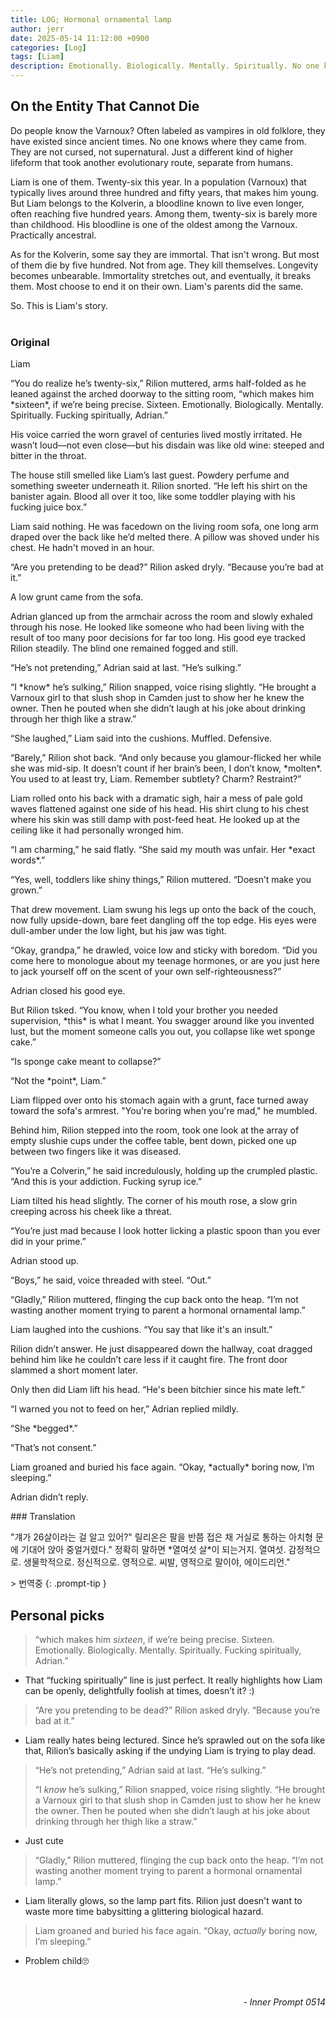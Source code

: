 ```yaml
---
title: LOG; Hormonal ornamental lamp
author: jerr
date: 2025-05-14 11:12:00 +0900
categories: [Log]
tags: [Liam]
description: Emotionally. Biologically. Mentally. Spiritually. No one knows where they came from. Just a different kind of higher lifeform that took another evolutionary route, separate from humans.
---
```

<script src="{{ '/assets/js/dialogue.js' | relative_url }}"></script>
<script src="{{ '/assets/js/postcss.js' | relative_url }}"></script>


## On the Entity That Cannot Die
Do people know the Varnoux? Often labeled as vampires in old folklore, they have existed since ancient times. No one knows where they came from. They are not cursed, not supernatural. Just a different kind of higher lifeform that took another evolutionary route, separate from humans.

Liam is one of them. Twenty-six this year. In a population (Varnoux) that typically lives around three hundred and fifty years, that makes him young. But Liam belongs to the Kolverin, a bloodline known to live even longer, often reaching five hundred years. Among them, twenty-six is barely more than childhood. His bloodline is one of the oldest among the Varnoux. Practically ancestral.

As for the Kolverin, some say they are immortal. That isn't wrong. But most of them die by five hundred. Not from age. They kill themselves. Longevity becomes unbearable. Immortality stretches out, and eventually, it breaks them. Most choose to end it on their own. Liam's parents did the same.

So. This is Liam's story.
<br><br>

### Original
<div class="character-card">
  <div class="character-layout">
    <div class="character-profile">
      <div
        class="character-img-bg"
        style="background-image: url('https://cherr-pi.github.io/assets/img/character/Liam.png');">
      </div>
      <p class="character-name">Liam</p>
    </div>
    <div class="character-text">
<p>“You do realize he’s twenty-six,” Rilion muttered, arms half-folded as he leaned against the arched doorway to the sitting room, “which makes him *sixteen*, if we’re being precise. Sixteen. Emotionally. Biologically. Mentally. Spiritually. Fucking spiritually, Adrian.”</p>

<p>His voice carried the worn gravel of centuries lived mostly irritated. He wasn’t loud—not even close—but his disdain was like old wine: steeped and bitter in the throat.</p>

<p>The house still smelled like Liam’s last guest. Powdery perfume and something sweeter underneath it. Rilion snorted. “He left his shirt on the banister again. Blood all over it too, like some toddler playing with his fucking juice box.”</p>

<p>Liam said nothing. He was facedown on the living room sofa, one long arm draped over the back like he’d melted there. A pillow was shoved under his chest. He hadn't moved in an hour.</p>

<p>“Are you pretending to be dead?” Rilion asked dryly. “Because you’re bad at it.”</p>

<p>A low grunt came from the sofa.</p>

<p>Adrian glanced up from the armchair across the room and slowly exhaled through his nose. He looked like someone who had been living with the result of too many poor decisions for far too long. His good eye tracked Rilion steadily. The blind one remained fogged and still.</p>

<p>“He’s not pretending,” Adrian said at last. “He’s sulking.”</p>

<p>“I *know* he’s sulking,” Rilion snapped, voice rising slightly. “He brought a Varnoux girl to that slush shop in Camden just to show her he knew the owner. Then he pouted when she didn’t laugh at his joke about drinking through her thigh like a straw.”</p>

<p>“She laughed,” Liam said into the cushions. Muffled. Defensive.</p>

<p>“Barely,” Rilion shot back. “And only because you glamour-flicked her while she was mid-sip. It doesn’t count if her brain’s been, I don’t know, *molten*. You used to at least try, Liam. Remember subtlety? Charm? Restraint?”</p>

<p>Liam rolled onto his back with a dramatic sigh, hair a mess of pale gold waves flattened against one side of his head. His shirt clung to his chest where his skin was still damp with post-feed heat. He looked up at the ceiling like it had personally wronged him.</p>

<p>“I am charming,” he said flatly. “She said my mouth was unfair. Her *exact words*.”</p>

<p>“Yes, well, toddlers like shiny things,” Rilion muttered. “Doesn’t make you grown.”</p>

<p>That drew movement. Liam swung his legs up onto the back of the couch, now fully upside-down, bare feet dangling off the top edge. His eyes were dull-amber under the low light, but his jaw was tight.</p>

<p>“Okay, grandpa,” he drawled, voice low and sticky with boredom. “Did you come here to monologue about my teenage hormones, or are you just here to jack yourself off on the scent of your own self-righteousness?”</p>

<p>Adrian closed his good eye.</p>

<p>But Rilion tsked. “You know, when I told your brother you needed supervision, *this* is what I meant. You swagger around like you invented lust, but the moment someone calls you out, you collapse like wet sponge cake.”</p>

<p>“Is sponge cake meant to collapse?”</p>

<p>“Not the *point*, Liam.”</p>

<p>Liam flipped over onto his stomach again with a grunt, face turned away toward the sofa's armrest. "You're boring when you're mad," he mumbled.</p>

<p>Behind him, Rilion stepped into the room, took one look at the array of empty slushie cups under the coffee table, bent down, picked one up between two fingers like it was diseased.</p>

<p>“You’re a Colverin,” he said incredulously, holding up the crumpled plastic. “And this is your addiction. Fucking syrup ice.”</p>

<p>Liam tilted his head slightly. The corner of his mouth rose, a slow grin creeping across his cheek like a threat.</p>

<p>“You’re just mad because I look hotter licking a plastic spoon than you ever did in your prime.”</p>

<p>Adrian stood up.</p>

<p>“Boys,” he said, voice threaded with steel. “Out.”</p>

<p>“Gladly,” Rilion muttered, flinging the cup back onto the heap. “I’m not wasting another moment trying to parent a hormonal ornamental lamp.”</p>

<p>Liam laughed into the cushions. “You say that like it's an insult.”</p>

<p>Rilion didn’t answer. He just disappeared down the hallway, coat dragged behind him like he couldn’t care less if it caught fire. The front door slammed a short moment later.</p>

<p>Only then did Liam lift his head. “He's been bitchier since his mate left.”</p>

<p>“I warned you not to feed on her,” Adrian replied mildly.</p>

<p>“She *begged*.”</p>

<p>“That’s not consent.”</p>

<p>Liam groaned and buried his face again. “Okay, *actually* boring now, I’m sleeping.”</p>

<p>Adrian didn’t reply.</p>
    </div>
  </div>
</div>
### Translation
<div class="post-content">
<p>"걔가 26살이라는 걸 알고 있어?" 릴리온은 팔을 반쯤 접은 채 거실로 통하는 아치형 문에 기대어 앉아 중얼거렸다." 정확히 말하면 *열여섯 살*이 되는거지. 열여섯. 감정적으로. 생물학적으로. 정신적으로. 영적으로. 씨발, 영적으로 말이야, 에이드리언."</p>
</div>
> 번역중
{: .prompt-tip }

<br>

## Personal picks
> “which makes him *sixteen*, if we’re being precise. Sixteen. Emotionally. Biologically. Mentally. Spiritually. Fucking spiritually, Adrian.”

- That “fucking spiritually” line is just perfect. It really highlights how Liam can be openly, delightfully foolish at times, doesn’t it? :)

> “Are you pretending to be dead?” Rilion asked dryly. “Because you’re bad at it.”

- Liam really hates being lectured. Since he’s sprawled out on the sofa like that, Rilion’s basically asking if the undying Liam is trying to play dead.

> “He’s not pretending,” Adrian said at last. “He’s sulking.”
> 
> “I *know* he’s sulking,” Rilion snapped, voice rising slightly. “He brought a Varnoux girl to that slush shop in Camden just to show her he knew the owner. Then he pouted when she didn’t laugh at his joke about drinking through her thigh like a straw.”

- Just cute

> “Gladly,” Rilion muttered, flinging the cup back onto the heap. “I’m not wasting another moment trying to parent a hormonal ornamental lamp.”

- Liam literally glows, so the lamp part fits. Rilion just doesn't want to waste more time babysitting a glittering biological hazard.

> Liam groaned and buried his face again. “Okay, *actually* boring now, I’m sleeping.”

- Problem child🙄
<br><br><br>
<div style="text-align: right;"><em> - Inner Prompt 0514 </em></div>
